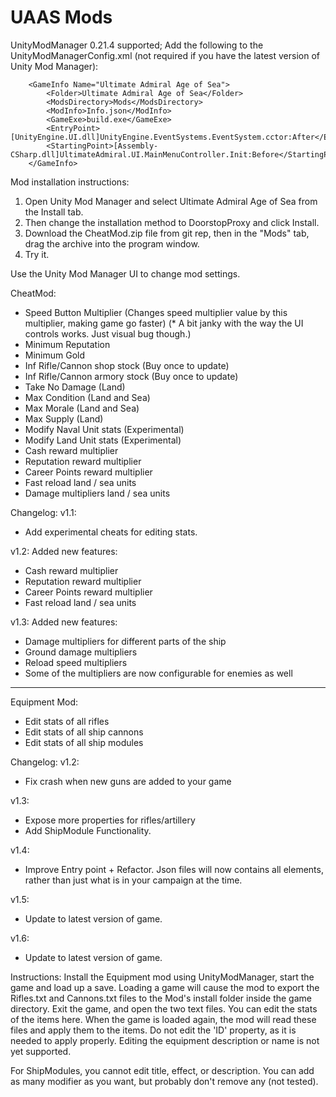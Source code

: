 # UAAS Mods

UnityModManager 0.21.4 supported; Add the following to the UnityModManagerConfig.xml (not required if you have the latest version of Unity Mod Manager):

```
	<GameInfo Name="Ultimate Admiral Age of Sea">
		<Folder>Ultimate Admiral Age of Sea</Folder>
		<ModsDirectory>Mods</ModsDirectory>
		<ModInfo>Info.json</ModInfo>
		<GameExe>build.exe</GameExe>
		<EntryPoint>[UnityEngine.UI.dll]UnityEngine.EventSystems.EventSystem.cctor:After</EntryPoint>
		<StartingPoint>[Assembly-CSharp.dll]UltimateAdmiral.UI.MainMenuController.Init:Before</StartingPoint>
	</GameInfo>
```

Mod installation instructions:
1. Open Unity Mod Manager and select Ultimate Admiral Age of Sea from the Install tab.
2. Then change the installation method to DoorstopProxy and click Install.
3. Download the CheatMod.zip file from git rep, then in the "Mods" tab, drag the archive into the program window.
4. Try it.

Use the Unity Mod Manager UI to change mod settings.



CheatMod:
- Speed Button Multiplier (Changes speed multiplier value by this multiplier, making game go faster) (* A bit janky with the way the UI controls works. Just visual bug though.)
- Minimum Reputation
- Minimum Gold
- Inf Rifle/Cannon shop stock (Buy once to update)
- Inf Rifle/Cannon armory stock (Buy once to update)
- Take No Damage (Land)
- Max Condition (Land and Sea)
- Max Morale (Land and Sea)
- Max Supply (Land)
- Modify Naval Unit stats (Experimental)
- Modify Land Unit stats (Experimental)
- Cash reward multiplier
- Reputation reward multiplier
- Career Points reward multiplier
- Fast reload land / sea units
- Damage multipliers land / sea units


Changelog:
v1.1:
- Add experimental cheats for editing stats.

v1.2:
Added new features:
- Cash reward multiplier
- Reputation reward multiplier
- Career Points reward multiplier
- Fast reload land / sea units

v1.3:
Added new features:
- Damage multipliers for different parts of the ship
- Ground damage multipliers
- Reload speed multipliers
- Some of the multipliers are now configurable for enemies as well

***********************************************************

Equipment Mod:
- Edit stats of all rifles
- Edit stats of all ship cannons
- Edit stats of all ship modules

Changelog:
v1.2:
- Fix crash when new guns are added to your game

v1.3:
- Expose more properties for rifles/artillery
- Add ShipModule Functionality.

v1.4:
- Improve Entry point + Refactor. Json files will now contains all elements, rather than just what is in your campaign at the time.

v1.5:
- Update to latest version of game.

v1.6:
- Update to latest version of game.


Instructions:
Install the Equipment mod using UnityModManager, start the game and load up a save. Loading a game will cause the mod to export the Rifles.txt and Cannons.txt files to the Mod's install folder inside the game directory. Exit the game, and open the two text files. You can edit the stats
of the items here. When the game is loaded again, the mod will read these files and apply them to the items.
Do not edit the 'ID' property, as it is needed to apply properly. Editing the equipment description or name is not yet supported. 

For ShipModules, you cannot edit title, effect, or description. You can add as many modifier as you want, but probably don't remove any (not tested).
